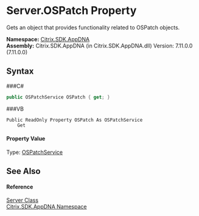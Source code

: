 # Server.OSPatch Property 
 

Gets an object that provides functionality related to OSPatch objects.

**Namespace:**&nbsp;<a href="N_Citrix_SDK_AppDNA">Citrix.SDK.AppDNA</a><br />**Assembly:**&nbsp;Citrix.SDK.AppDNA (in Citrix.SDK.AppDNA.dll) Version: 7.11.0.0 (7.11.0.0)

## Syntax

###C#
```csharp
public OSPatchService OSPatch { get; }
```

###VB
```vbnet
Public ReadOnly Property OSPatch As OSPatchService
	Get
```


#### Property Value
Type: <a href="T_Citrix_SDK_AppDNA_OSPatchService">OSPatchService</a>

## See Also


#### Reference
<a href="T_Citrix_SDK_AppDNA_Server">Server Class</a><br /><a href="N_Citrix_SDK_AppDNA">Citrix.SDK.AppDNA Namespace</a><br />